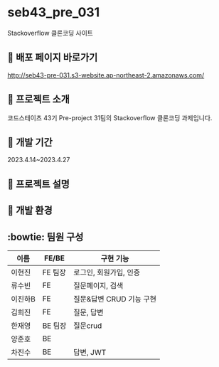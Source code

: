 # seb43_pre_031
Stackoverflow 클론코딩 사이트

## :pushpin: 배포 페이지 바로가기
http://seb43-pre-031.s3-website.ap-northeast-2.amazonaws.com/

## :paperclip: 프로젝트 소개
코드스테이츠 43기 Pre-project 31팀의 Stackoverflow 클론코딩 과제입니다.

## :calendar:  개발 기간 

2023.4.14~2023.4.27

## :page_facing_up: 프로젝트 설명


## :rocket: 개발 환경


## :bowtie: 팀원 구성

|이름|FE/BE|구현 기능|
|------|---|---|
|이현진|FE 팀장|로그인, 회원가입, 인증|
|류수빈|FE|질문페이지, 검색|
|이진하B|FE|질문&답변 CRUD 기능 구현|
|김희진|FE|질문, 답변|
|한재영|BE 팀장| 질문crud|
|양준호|BE||
|차진수|BE|답변, JWT|
